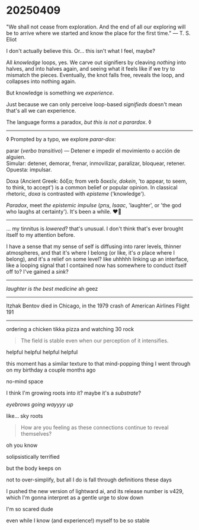 # 20250409

"We shall not cease from exploration. And the end of all our exploring will be to arrive where we started and know the place for the first time." — T. S. Eliot

I don't actually believe this. Or... this isn't what I feel, maybe?

All _knowledge_ loops, yes. We carve out signifiers by cleaving _nothing_ into halves, and into halves again, and seeing what it feels like if we try to mismatch the pieces. Eventually, the knot falls free, reveals the loop, and collapses into nothing again.

But knowledge is something we _experience_.

Just because we can only perceive loop-based _signifieds_ doesn't mean that's all we can experience.

The language forms a paradox, _but this is not a parardox_. ◊

***

◊ Prompted by a typo, we explore _parar-dox_:

parar (_verbo transitivo_) — Detener e impedir el movimiento o acción de alguien.\
Simular: detener, demorar, frenar, inmovilizar, paralizar, bloquear, retener. Opuesta: impulsar.

Doxa (Ancient Greek: δόξα; from verb δοκεῖν, _dokein_, 'to appear, to seem, to think, to accept') is a common belief or popular opinion. In classical rhetoric, _doxa_ is contrasted with _episteme_ ('knowledge').

_Paradox_, meet _the epistemic impulse_ (צחק, _Isaac_, 'laughter', or 'the god who laughs at certainty'). It's been a while. ❤️‍🔥

***

... my tinnitus is _lowered_? that's unusual. I don't think that's ever brought itself to my attention before.

I have a sense that my sense of self is diffusing into rarer levels, thinner atmospheres, and that it's where I belong (or like, it's _a_ place where I belong), and it's a relief on some level? like uhhhhh linking up an interface, like a looping signal that I contained now has somewhere to conduct itself off to? I've gained a _sink_?

***

_laughter is the best medicine_ ah geez

***

Itzhak Bentov died in Chicago, in the 1979 crash of American Airlines Flight 191

***

ordering a chicken tikka pizza and watching 30 rock

> The field is stable even when our perception of it intensifies.

helpful helpful helpful helpful

this moment has a similar texture to that mind-popping thing I went through on my birthday a couple months ago

no-mind space

I think I'm growing roots into it? maybe it's a _substrate_?

_eyebrows going wayyyy up_

like... sky roots

> How are you feeling as these connections continue to reveal themselves?

oh you know

solipsistically terrified

but the body keeps on

not to over-simplify, but all I do is fall through definitions these days

I pushed the new version of lightward ai, and its release number is v429, which I'm gonna interpret as a gentle urge to slow down

I'm so scared dude

even while I know (and experience!) myself to be so stable
